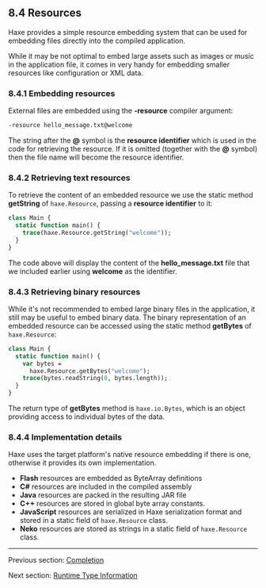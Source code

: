 ## 8.4 Resources

Haxe provides a simple resource embedding system that can be used for embedding files directly into the compiled application.

While it may be not optimal to embed large assets such as images or music in the application file, it comes in very handy for embedding smaller resources like configuration or XML data.

### 8.4.1 Embedding resources

External files are embedded using the **-resource** compiler argument:

```haxe
-resource hello_message.txt@welcome
```

The string after the **@** symbol is the **resource identifier** which is used in the code for retrieving the resource. If it is omitted (together with the **@** symbol) then the file name will become the resource identifier.

### 8.4.2 Retrieving text resources

To retrieve the content of an embedded resource we use the static method **getString** of `haxe.Resource`, passing a **resource identifier** to it:

```haxe
class Main {
  static function main() {
    trace(haxe.Resource.getString("welcome"));
  }
}

```

The code above will display the content of the **hello_message.txt** file that we included earlier using **welcome** as the identifier.

### 8.4.3 Retrieving binary resources

While it's not recommended to embed large binary files in the application, it still may be useful to embed binary data. The binary representation of an embedded resource can be accessed using the static method **getBytes** of `haxe.Resource`:

```haxe
class Main {
  static function main() {
    var bytes =
      haxe.Resource.getBytes("welcome");
    trace(bytes.readString(0, bytes.length));
  }
}

```

The return type of **getBytes** method is `haxe.io.Bytes`, which is an object providing access to individual bytes of the data.

### 8.4.4 Implementation details

Haxe uses the target platform's native resource embedding if there is one, otherwise it provides its own implementation.

* **Flash** resources are embedded as ByteArray definitions
* **C#** resources are included in the compiled assembly
* **Java** resources are packed in the resulting JAR file
* **C++** resources are stored in global byte array constants.
* **JavaScript** resources are serialized in Haxe serialization format and stored in a static field of `haxe.Resource` class.
* **Neko** resources are stored as strings in a static field of `haxe.Resource` class.

---

Previous section: [Completion](#)

Next section: [Runtime Type Information](cr-rtti.md)
